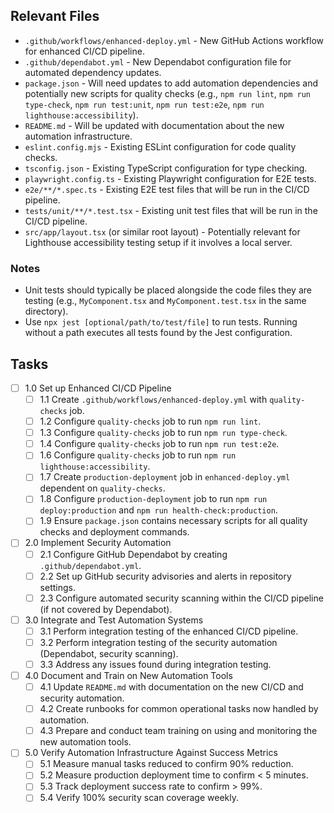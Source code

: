 ## Relevant Files

- `.github/workflows/enhanced-deploy.yml` - New GitHub Actions workflow for enhanced CI/CD pipeline.
- `.github/dependabot.yml` - New Dependabot configuration file for automated dependency updates.
- `package.json` - Will need updates to add automation dependencies and potentially new scripts for quality checks (e.g., `npm run lint`, `npm run type-check`, `npm run test:unit`, `npm run test:e2e`, `npm run lighthouse:accessibility`).
- `README.md` - Will be updated with documentation about the new automation infrastructure.
- `eslint.config.mjs` - Existing ESLint configuration for code quality checks.
- `tsconfig.json` - Existing TypeScript configuration for type checking.
- `playwright.config.ts` - Existing Playwright configuration for E2E tests.
- `e2e/**/*.spec.ts` - Existing E2E test files that will be run in the CI/CD pipeline.
- `tests/unit/**/*.test.tsx` - Existing unit test files that will be run in the CI/CD pipeline.
- `src/app/layout.tsx` (or similar root layout) - Potentially relevant for Lighthouse accessibility testing setup if it involves a local server.

### Notes

- Unit tests should typically be placed alongside the code files they are testing (e.g., `MyComponent.tsx` and `MyComponent.test.tsx` in the same directory).
- Use `npx jest [optional/path/to/test/file]` to run tests. Running without a path executes all tests found by the Jest configuration.

## Tasks

- [ ] 1.0 Set up Enhanced CI/CD Pipeline
  - [ ] 1.1 Create `.github/workflows/enhanced-deploy.yml` with `quality-checks` job.
  - [ ] 1.2 Configure `quality-checks` job to run `npm run lint`.
  - [ ] 1.3 Configure `quality-checks` job to run `npm run type-check`.
  - [ ] 1.4 Configure `quality-checks` job to run `npm run test:e2e`.
  - [ ] 1.6 Configure `quality-checks` job to run `npm run lighthouse:accessibility`.
  - [ ] 1.7 Create `production-deployment` job in `enhanced-deploy.yml` dependent on `quality-checks`.
  - [ ] 1.8 Configure `production-deployment` job to run `npm run deploy:production` and `npm run health-check:production`.
  - [ ] 1.9 Ensure `package.json` contains necessary scripts for all quality checks and deployment commands.
- [ ] 2.0 Implement Security Automation
  - [ ] 2.1 Configure GitHub Dependabot by creating `.github/dependabot.yml`.
  - [ ] 2.2 Set up GitHub security advisories and alerts in repository settings.
  - [ ] 2.3 Configure automated security scanning within the CI/CD pipeline (if not covered by Dependabot).
- [ ] 3.0 Integrate and Test Automation Systems
  - [ ] 3.1 Perform integration testing of the enhanced CI/CD pipeline.
  - [ ] 3.2 Perform integration testing of the security automation (Dependabot, security scanning).
  - [ ] 3.3 Address any issues found during integration testing.
- [ ] 4.0 Document and Train on New Automation Tools
  - [ ] 4.1 Update `README.md` with documentation on the new CI/CD and security automation.
  - [ ] 4.2 Create runbooks for common operational tasks now handled by automation.
  - [ ] 4.3 Prepare and conduct team training on using and monitoring the new automation tools.
- [ ] 5.0 Verify Automation Infrastructure Against Success Metrics
  - [ ] 5.1 Measure manual tasks reduced to confirm 90% reduction.
  - [ ] 5.2 Measure production deployment time to confirm < 5 minutes.
  - [ ] 5.3 Track deployment success rate to confirm > 99%.
  - [ ] 5.4 Verify 100% security scan coverage weekly.
